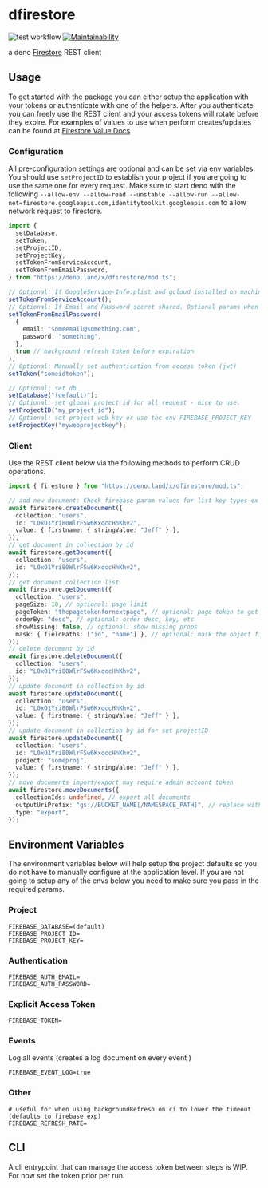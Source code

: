 # dfirestore

![test workflow](https://github.com/j-mendez/dfirestore/actions/workflows/test.yml/badge.svg)
[![Maintainability](https://api.codeclimate.com/v1/badges/ed5ddd5e541f49f61382/maintainability)](https://codeclimate.com/github/j-mendez/dfirestore/maintainability)

a deno [Firestore](https://firebase.google.com/docs/firestore) REST client

## Usage

To get started with the package you can either setup the application with your tokens or authenticate with one of the helpers.
After you authenticate you can freely use the REST client and your access tokens will rotate before they expire.
For examples of values to use when perform creates/updates can be found at [Firestore Value Docs](https://firebase.google.com/docs/firestore/reference/rest/v1/Value)

### Configuration

All pre-configuration settings are optional and can be set via env variables. You should use `setProjectID` to establish your project if you are going to use the same one for every request. Make sure to start deno with the following `--allow-env --allow-read --unstable --allow-run --allow-net=firestore.googleapis.com,identitytoolkit.googleapis.com` to allow network request to firestore.

```typescript
import {
  setDatabase,
  setToken,
  setProjectID,
  setProjectKey,
  setTokenFromServiceAccount,
  setTokenFromEmailPassword,
} from "https://deno.land/x/dfirestore/mod.ts";

// Optional: If GoogleService-Info.plist and gcloud installed on machine run to get service token
setTokenFromServiceAccount();
// Optional: If Email and Password secret shared. Optional params when using env variables
setTokenFromEmailPassword(
  {
    email: "someemail@something.com",
    password: "something",
  },
  true // background refresh token before expiration
);
// Optional: Manually set authentication from access token (jwt)
setToken("someidtoken");

// Optional: set db
setDatabase("(default)");
// Optional: set global project id for all request - nice to use.
setProjectID("my_project_id");
// Optional: set project web key or use the env FIREBASE_PROJECT_KEY
setProjectKey("mywebprojectkey");
```

### Client

Use the REST client below via the following methods to perform CRUD operations.

```typescript
import { firestore } from "https://deno.land/x/dfirestore/mod.ts";

// add new document: Check firebase param values for list key types ex (stringValue).
await firestore.createDocument({
  collection: "users",
  id: "L0xO1Yri80WlrFSw6KxqccHhKhv2",
  value: { firstname: { stringValue: "Jeff" } },
});
// get document in collection by id
await firestore.getDocument({
  collection: "users",
  id: "L0xO1Yri80WlrFSw6KxqccHhKhv2",
});
// get document collection list
await firestore.getDocument({
  collection: "users",
  pageSize: 10, // optional: page limit
  pageToken: "thepagetokenfornextpage", // optional: page token to get the next page
  orderBy: "desc", // optional: order desc, key, etc
  showMissing: false, // optional: show missing props
  mask: { fieldPaths: ["id", "name"] }, // optional: mask the object fields
});
// delete document by id
await firestore.deleteDocument({
  collection: "users",
  id: "L0xO1Yri80WlrFSw6KxqccHhKhv2",
});
// update document in collection by id
await firestore.updateDocument({
  collection: "users",
  id: "L0xO1Yri80WlrFSw6KxqccHhKhv2",
  value: { firstname: { stringValue: "Jeff" } },
});
// update document in collection by id for set projectID
await firestore.updateDocument({
  collection: "users",
  id: "L0xO1Yri80WlrFSw6KxqccHhKhv2",
  project: "someproj",
  value: { firstname: { stringValue: "Jeff" } },
});
// move documents import/export may require admin account token
await firestore.moveDocuments({
  collectionIds: undefined, // export all documents
  outputUriPrefix: "gs://BUCKET_NAME[/NAMESPACE_PATH]", // replace with your bucket name and namespace
  type: "export",
});
```

## Environment Variables

The environment variables below will help setup the project defaults so you do not have to manually configure at the application level. If you are not going to setup any of the envs below you need to make sure you pass in the required params.

### Project

```
FIREBASE_DATABASE=(default)
FIREBASE_PROJECT_ID=
FIREBASE_PROJECT_KEY=
```

### Authentication

```
FIREBASE_AUTH_EMAIL=
FIREBASE_AUTH_PASSWORD=
```

### Explicit Access Token

```
FIREBASE_TOKEN=
```

### Events

Log all events (creates a log document on every event )

```
FIREBASE_EVENT_LOG=true
```

### Other

```
# useful for when using backgroundRefresh on ci to lower the timeout (defaults to firebase exp)
FIREBASE_REFRESH_RATE=
```

## CLI

A cli entrypoint that can manage the access token between steps is WIP. For now set the token prior per run.
